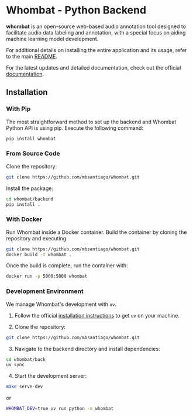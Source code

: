 # Whombat - Python Backend

**whombat** is an open-source web-based audio annotation tool designed to facilitate audio data labeling and annotation, with a special focus on aiding machine learning model development.

For additional details on installing the entire application and its usage, refer to the main [README](https://github.com/mbsantiago/whombat).

For the latest updates and detailed documentation, check out the official [documentation](https://mbsantiago.github.io/whombat/).

## Installation

### With Pip

The most straightforward method to set up the backend and Whombat Python API is using pip.
Execute the following command:

```bash
pip install whombat
```

### From Source Code

Clone the repository:

```bash
git clone https://github.com/mbsantiago/whombat.git
```

Install the package:

```bash
cd whombat/backend
pip install .
```

### With Docker

Run Whombat inside a Docker container.
Build the container by cloning the repository and executing:

```bash
git clone https://github.com/mbsantiago/whombat.git
docker build -t whombat .
```

Once the build is complete, run the container with:

```bash
docker run -p 5000:5000 whombat
```

### Development Environment

We manage Whombat's development with `uv`.

1. Follow the official [installation instructions](https://docs.astral.sh/uv/#highlights) to get `uv` on your machine.

2. Clone the repository:

```bash
git clone https://github.com/mbsantiago/whombat.git
```

3. Navigate to the backend directory and install dependencies:

```bash
cd whombat/back
uv sync
```

4. Start the development server:

```bash
make serve-dev
```

or

```bash
WHOMBAT_DEV=true uv run python -m whombat
```

